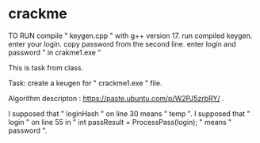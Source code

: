 # crackme
TO RUN
  compile  " keygen.cpp "  with g++ version 17.
  run compiled keygen.
  enter your login.
  copy password from the second line.
  enter login and password " in crakme1.exe "

This is task from class.

 Task: create a keugen for " crackme1.exe " file.
 
 Algorithm descripton : https://paste.ubuntu.com/p/W2PJ5zrbRY/   .
 
 I supposed that  " loginHash "  on line 30 means  " temp ".
 I supposed that  " login "  on line 55 in  " int passResult = ProcessPass(login); "  means  " password ".
 
